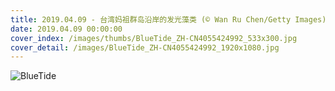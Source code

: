 ```yaml
---
title: 2019.04.09 - 台湾妈祖群岛沿岸的发光藻类 (© Wan Ru Chen/Getty Images)
date: 2019.04.09 00:00:00
cover_index: /images/thumbs/BlueTide_ZH-CN4055424992_533x300.jpg
cover_detail: /images/BlueTide_ZH-CN4055424992_1920x1080.jpg
---
```


![BlueTide](/images/BlueTide_ZH-CN4055424992_1920x1080.jpg)
